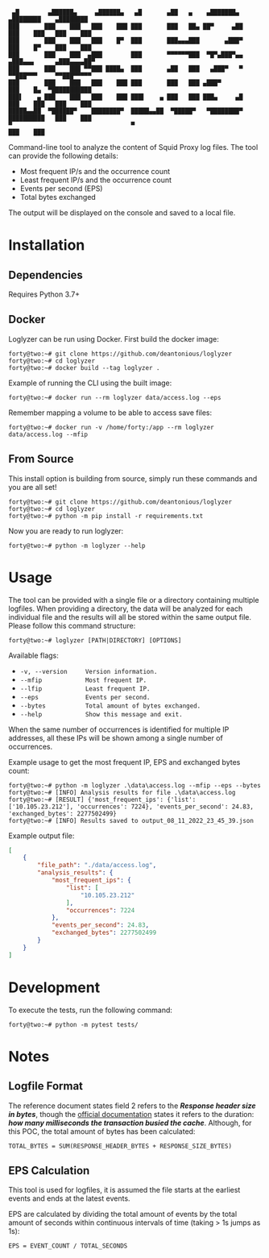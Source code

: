 ```
 ▄█        ▄██████▄     ▄██████▄   ▄█       ▄██   ▄    ▄███████▄     ▄████████    ▄████████ 
███       ███    ███   ███    ███ ███       ███   ██▄ ██▀     ▄██   ███    ███   ███    ███ 
███       ███    ███   ███    █▀  ███       ███▄▄▄███       ▄███▀   ███    █▀    ███    ███ 
███       ███    ███  ▄███        ███       ▀▀▀▀▀▀███  ▀█▀▄███▀▄▄  ▄███▄▄▄      ▄███▄▄▄▄██▀ 
███       ███    ███ ▀▀███ ████▄  ███       ▄██   ███   ▄███▀   ▀ ▀▀███▀▀▀     ▀▀███▀▀▀▀▀   
███       ███    ███   ███    ███ ███       ███   ███ ▄███▀         ███    █▄  ▀███████████ 
███▌    ▄ ███    ███   ███    ███ ███▌    ▄ ███   ███ ███▄     ▄█   ███    ███   ███    ███ 
█████▄▄██  ▀██████▀    ████████▀  █████▄▄██  ▀█████▀   ▀████████▀   ██████████   ███    ███ 
▀                                 ▀                                              ███    ███ 
```

Command-line tool to analyze the content of Squid Proxy log files. The tool can provide the following details:
* Most frequent IP/s and the occurrence  count
* Least frequent IP/s and the occurrence  count
* Events per second (EPS)
* Total bytes exchanged

The output will be displayed on the console and saved to a local file.

# Installation
## Dependencies 
Requires Python 3.7+

## Docker

Loglyzer can be run using Docker. First build the docker image:
```
forty@two:~# git clone https://github.com/deantonious/loglyzer
forty@two:~# cd loglyzer
forty@two:~# docker build --tag loglyzer .
```

Example of running the CLI using the built image:
``` 
forty@two:~# docker run --rm loglyzer data/access.log --eps
```

Remember mapping a volume to be able to access save files:
``` 
forty@two:~# docker run -v /home/forty:/app --rm loglyzer data/access.log --mfip
```

## From Source

This install option is building from source, simply run these commands and you are all set! 
<br>
```
forty@two:~# git clone https://github.com/deantonious/loglyzer
forty@two:~# cd loglyzer
forty@two:~# python -m pip install -r requirements.txt
```
Now you are ready to run loglyzer:
```
forty@two:~# python -m loglyzer --help
```
# Usage

The tool can be provided with a single file or a directory containing multiple logfiles. When providing a directory, the data will be analyzed for each individual file and the results will all be stored within the same output file. Please follow this command structure:

```
forty@two:~# loglyzer [PATH|DIRECTORY] [OPTIONS]
```

Available flags:
* `-v, --version     Version information.`
* `--mfip            Most frequent IP.`
* `--lfip            Least frequent IP.`
* `--eps             Events per second.`
* `--bytes           Total amount of bytes exchanged.`
* `--help            Show this message and exit.`

When the same number of occurrences is identified for multiple IP addresses, all these IPs will be shown among a single number of occurrences.

Example usage to get the most frequent IP, EPS and exchanged bytes count:
```
forty@two:~# python -m loglyzer .\data\access.log --mfip --eps --bytes
forty@two:~# [INFO] Analysis results for file .\data\access.log
forty@two:~# [RESULT] {'most_frequent_ips': {'list': ['10.105.23.212'], 'occurrences': 7224}, 'events_per_second': 24.83, 'exchanged_bytes': 2277502499}
forty@two:~# [INFO] Results saved to output_08_11_2022_23_45_39.json
```

Example output file:
```json
[
    {
        "file_path": "./data/access.log",
        "analysis_results": {
            "most_frequent_ips": {
                "list": [
                    "10.105.23.212"
                ],
                "occurrences": 7224
            },
            "events_per_second": 24.83,
            "exchanged_bytes": 2277502499
        }
    }
]
```

# Development
To execute the tests, run the following command:
```
forty@two:~# python -m pytest tests/
```

# Notes 
## Logfile Format
The reference document states field 2 refers to the _**Response header size in bytes**_, though the [official documentation](https://wiki.squid-cache.org/Features/LogFormat) states it refers to the duration: _**how many milliseconds the transaction busied the cache**_. Although, for this POC, the total amount of bytes has been calculated:

```
TOTAL_BYTES = SUM(RESPONSE_HEADER_BYTES + RESPONSE_SIZE_BYTES)
```

## EPS Calculation
This tool is used for logfiles, it is assumed the file starts at the earliest events and ends at the latest events.

EPS are calculated by dividing the total amount of events by the total amount of seconds within continuous intervals of time (taking > 1s jumps as 1s):

```
EPS = EVENT_COUNT / TOTAL_SECONDS
```